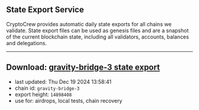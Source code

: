 ## State Export Service
CryptoCrew provides automatic daily state exports for all chains we validate. State export files can be used as genesis files and are a snapshot of the current blockchain state, including all validators, accounts, balances and delegations.

---
**Download: [gravity-bridge-3 state export](https://dl-eu2.ccvalidators.com/SERVICE/gravitybridge/gravity-bridge-3_export_14898408.json)**
---

- last updated: Thu Dec 19 2024 13:58:41
- chain id: `gravity-bridge-3`
- export height: `14898408`
- use for: airdrops, local tests, chain recovery
